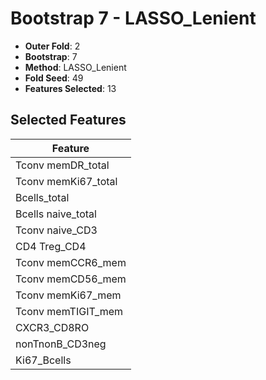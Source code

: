 # Bootstrap 7 - LASSO_Lenient

- **Outer Fold**: 2
- **Bootstrap**: 7
- **Method**: LASSO_Lenient
- **Fold Seed**: 49
- **Features Selected**: 13

## Selected Features

| Feature |
|---------|
| Tconv memDR_total |
| Tconv memKi67_total |
| Bcells_total |
| Bcells naive_total |
| Tconv naive_CD3 |
| CD4 Treg_CD4 |
| Tconv memCCR6_mem |
| Tconv memCD56_mem |
| Tconv memKi67_mem |
| Tconv memTIGIT_mem |
| CXCR3_CD8RO |
| nonTnonB_CD3neg |
| Ki67_Bcells |
